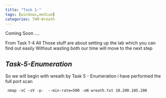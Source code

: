 ```yaml
---
title: "Task 1-"
tags: [windows,medium]
categories: THM-Wreath
---
```


Coming Soon ....

From Task 1-4 All Those stuff are about setting up the lab which you can find out easily 
Without wasting both our time will move to the next step 

## *Task-5-Enumeration*
So we will begin with wreath by Task 5 - Enumeration 
i have performed the full port scan 
```
 nmap -sC -sV -p-  --min-rate=500 -oN wreath.txt 10.200.105.200

```
